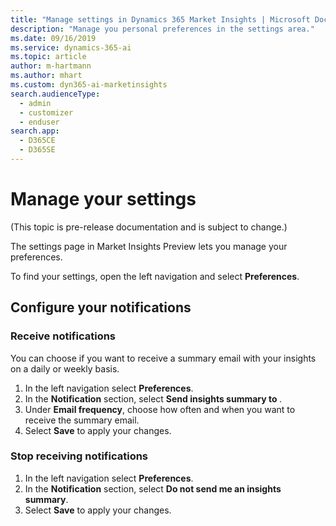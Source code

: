 ```yaml
---
title: "Manage settings in Dynamics 365 Market Insights | Microsoft Docs"
description: "Manage you personal preferences in the settings area."
ms.date: 09/16/2019
ms.service: dynamics-365-ai
ms.topic: article
author: m-hartmann
ms.author: mhart
ms.custom: dyn365-ai-marketinsights
search.audienceType: 
  - admin
  - customizer
  - enduser
search.app: 
  - D365CE
  - D365SE
---
```

# Manage your settings

(This topic is pre-release documentation and is subject to change.)

The settings page in Market Insights Preview lets you manage your preferences.

To find your settings, open the left navigation and select **Preferences**.

## Configure your notifications

### Receive notifications

You can choose if you want to receive a summary email with your insights on a daily or weekly basis.

1. In the left navigation select **Preferences**.
2. In the **Notification** section, select **Send insights summary to <email address>**.
3. Under **Email frequency**, choose how often and when you want to receive the summary email.
4. Select **Save** to apply your changes.

### Stop receiving notifications

1. In the left navigation select **Preferences**.
2. In the **Notification** section, select **Do not send me an insights summary**.
3. Select **Save** to apply your changes.
